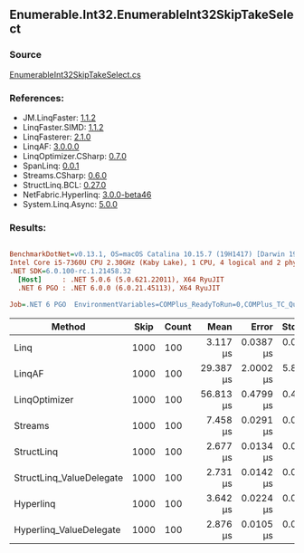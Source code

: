 ﻿## Enumerable.Int32.EnumerableInt32SkipTakeSelect

### Source
[EnumerableInt32SkipTakeSelect.cs](../LinqBenchmarks/Enumerable/Int32/EnumerableInt32SkipTakeSelect.cs)

### References:
- JM.LinqFaster: [1.1.2](https://www.nuget.org/packages/JM.LinqFaster/1.1.2)
- LinqFaster.SIMD: [1.1.2](https://www.nuget.org/packages/LinqFaster.SIMD/1.0.3)
- LinqFasterer: [2.1.0](https://www.nuget.org/packages/LinqFasterer/2.1.0)
- LinqAF: [3.0.0.0](https://www.nuget.org/packages/LinqAF/3.0.0.0)
- LinqOptimizer.CSharp: [0.7.0](https://www.nuget.org/packages/LinqOptimizer.CSharp/0.7.0)
- SpanLinq: [0.0.1](https://www.nuget.org/packages/SpanLinq/0.0.1)
- Streams.CSharp: [0.6.0](https://www.nuget.org/packages/Streams.CSharp/0.6.0)
- StructLinq.BCL: [0.27.0](https://www.nuget.org/packages/StructLinq/0.27.0)
- NetFabric.Hyperlinq: [3.0.0-beta46](https://www.nuget.org/packages/NetFabric.Hyperlinq/3.0.0-beta46)
- System.Linq.Async: [5.0.0](https://www.nuget.org/packages/System.Linq.Async/5.0.0)

### Results:
``` ini

BenchmarkDotNet=v0.13.1, OS=macOS Catalina 10.15.7 (19H1417) [Darwin 19.6.0]
Intel Core i5-7360U CPU 2.30GHz (Kaby Lake), 1 CPU, 4 logical and 2 physical cores
.NET SDK=6.0.100-rc.1.21458.32
  [Host]     : .NET 5.0.6 (5.0.621.22011), X64 RyuJIT
  .NET 6 PGO : .NET 6.0.0 (6.0.21.45113), X64 RyuJIT

Job=.NET 6 PGO  EnvironmentVariables=COMPlus_ReadyToRun=0,COMPlus_TC_QuickJitForLoops=1,COMPlus_TieredPGO=1  Runtime=.NET 6.0  

```
|                   Method | Skip | Count |      Mean |     Error |    StdDev |         Ratio | RatioSD |   Gen 0 | Allocated |
|------------------------- |----- |------ |----------:|----------:|----------:|--------------:|--------:|--------:|----------:|
|                     Linq | 1000 |   100 |  3.117 μs | 0.0387 μs | 0.0343 μs |      baseline |         |  0.0992 |     208 B |
|                   LinqAF | 1000 |   100 | 29.387 μs | 2.0002 μs | 5.8031 μs |  8.27x slower |   0.93x |       - |     712 B |
|            LinqOptimizer | 1000 |   100 | 56.813 μs | 0.4799 μs | 0.4489 μs | 18.23x slower |   0.29x | 15.5640 |  32,618 B |
|                  Streams | 1000 |   100 |  7.458 μs | 0.0291 μs | 0.0258 μs |  2.39x slower |   0.02x |  0.4349 |     920 B |
|               StructLinq | 1000 |   100 |  2.677 μs | 0.0134 μs | 0.0125 μs |  1.16x faster |   0.01x |  0.0610 |     128 B |
| StructLinq_ValueDelegate | 1000 |   100 |  2.731 μs | 0.0142 μs | 0.0126 μs |  1.14x faster |   0.01x |  0.0191 |      40 B |
|                Hyperlinq | 1000 |   100 |  3.642 μs | 0.0224 μs | 0.0209 μs |  1.17x slower |   0.01x |  0.0191 |      40 B |
|  Hyperlinq_ValueDelegate | 1000 |   100 |  2.876 μs | 0.0105 μs | 0.0098 μs |  1.08x faster |   0.01x |  0.0191 |      40 B |
